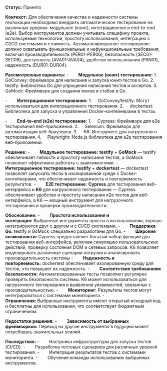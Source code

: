 **Статус:** Принято

**Контекст:**
Для обеспечения качества и надежности системы геолокации необходимо внедрить автоматическое тестирование на различных уровнях: модульное (юнит), интеграционное и end-to-end (e2e). Выбор инструментов должен учитывать специфику проекта, используемые технологии, простоту использования, интеграцию с CI/CD системами и стоимость. Автоматизированное тестирование должно охватывать функциональные и нефункциональные требования, включая производительность (PER01-PER06), безопасность (SEC01-SEC08), доступность (AVA01-AVA04), удобство использования (PRN01), надежность (DUR01-DUR04).

**Рассмотренные варианты:**
-        **Модульное (юнит) тестирование:**
1.     GoConvey: Фреймворк для написания и запуска юнит-тестов в Go.
2.     testify: Библиотека Go для упрощения написания тестов и ассертов.
3.     GoMock: Фреймворк для создания моков и стабов в Go.

-        **Интеграционное тестирование:**
1.     GoConvey/testify: Могут использоваться для интеграционного тестирования.
2.     dockertest: Библиотека для запуска и управления Docker-контейнерами в тестах.

-        **End-to-end (e2e) тестирование**:
1.     Cypress: Фреймворк для e2e тестирования веб-приложений.
2.     Selenium: Фреймворк для автоматизации веб-браузеров.
3.     K6: Инструмент для нагрузочного тестирования.
4.     Playwright: Node.js библиотека для e2e тестирования веб-приложений.

**Решение:**
-        **Модульное тестирование:** **testify** + **GoMock** — testify обеспечивает гибкость и простоту написания тестов, а GoMock позволяет эффективно работать с зависимостями.
-        **Интеграционное тестирование:** **testify** + **dockertest** — dockertest позволяет запускать тесты в изолированной среде с Docker-контейнерами, что обеспечивает надежность и повторяемость результатов.
-        **E2E тестирование:** **Cypress** для тестирования веб-интерфейса и **K6** для нагрузочного тестирования — Cypress обеспечивает удобство и простоту написания e2e тестов для веб-интерфейса, а K6 — мощный инструмент для нагрузочного тестирования и проверки производительности.

**Обоснование:**
-        **Простота использования и интеграция:** Выбранные инструменты просты в использовании, хорошо интегрируются друг с другом и с CI/CD системами.
-        **Поддержка Go:** testify и GoMock специально разработаны для Go.
-        **Широкие возможности:** Cypress предоставляет богатый набор функций для тестирования веб-интерфейса, включая симуляцию пользовательских действий, проверку состояния DOM и сетевых запросов. K6 позволяет моделировать различные сценарии нагрузки и анализировать производительность системы
-        **Надежность и повторяемость:** dockertest обеспечивает изолированную среду для тестов, что повышает их надежность.
-        **Соответствие требованиям безопасности:** Автоматизированные тесты позволяют регулярно проверять безопасность системы. K6 может использоваться для нагрузочного тестирования и выявления уязвимостей, связанных с производительностью.
-        **Мониторинг:** Результаты тестов могут интегрироваться с системами мониторинга.
-        **Ограничения:** Выбранные инструменты имеют открытый исходный код и бесплатны для использования, что соответствует бюджетным ограничениям.

**Недостатки решения:**
-        **Зависимость от выбранных фреймворков:** Переход на другие инструменты в будущем может потребовать значительных усилий.

**Последствия:**
-        Настройка инфраструктуры для запуска тестов (CI/CD).
-        Разработка тестовых сценариев для различных уровней тестирования.
-        Интеграция результатов тестов с системами мониторинга.
-        Обучение команды использованию выбранных инструментов.